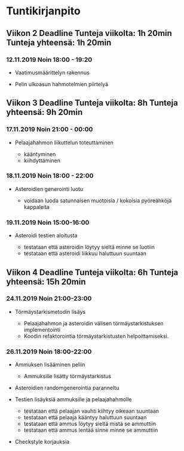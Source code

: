 # Tuntikirjanpito

## Viikon 2 Deadline	Tunteja viikolta: 1h 20min Tunteja yhteensä: 1h 20min

### 12.11.2019 Noin 18:00 - 19:20

- Vaatimusmäärittelyn rakennus

- Pelin ulkoasun hahmotelmien piirtelyä

## Viikon 3 Deadline	Tunteja viikolta: 8h Tunteja yhteensä: 9h 20min

### 17.11.2019 Noin 21:00 - 00:00

- Pelaajahahmon liikuttelun toteuttaminen
  
  - kääntyminen
  - kiihdyttäminen
  
### 18.11.2019 Noin 18:00 - 22:00

- Asteroidien generointi luotu

  - voidaan luoda satunnaisen muotoisia / kokoisia pyöreähköjä kappaleita
  
### 19.11.2019 Noin 15:00-16:00

- Asteroidi testien aloitusta

  - testataan että asteroidin löytyy sieltä minne se luotiin
  - testataan että asteroidi liikkuu haluttuun suuntaan
  
## Viikon 4 Deadline	Tunteja viikolta: 6h Tunteja yhteensä: 15h 20min

### 24.11.2019 Noin 21:00-23:00

- Törmäystarkismetodin lisäys

  - Pelaajahahmon ja asteroidin välisen törmäystarkistuksen implementointi
  - Koodin refaktorointia törmäystarkistusten helpoittamiseksi.
  
### 26.11.2019 Noin 18:00-22:00

- Ammuksen lisääminen peliin

  - Ammuksille lisätty törmäystarkistus
  
- Asteroidien randomgenerointia paranneltu

- Testien lisäyksiä ammuksille ja pelaajahahmolle

  - testataan että pelaajan vauhti kiihtyy oikeaan suuntaan
  - testataan että pelaaja kääntyy haluttuun suuntaan
  - testataan että ammus löytyy sieltä mistä se ammuttiin
  - testataan että ammus lentää sinne minne se ammuttiin
  
- Checkstyle korjauksia